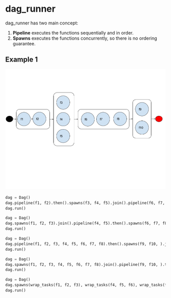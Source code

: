 # dag_runner

dag_runner has two main concept:
1. **Pipeline** executes the functions sequentially and in order.
2. **Spawns**   executes the functions concurrently, so there is no ordering guarantee.

## Example 1
![example1](images/dag_runner.png)  
```python
dag = Dag()
dag.pipeline(f1, f2).then().spawns(f3, f4, f5).join().pipeline(f6, f7, f8).then().spawns(f9, f10).join()
dag.run()
```

```python
dag = Dag()
dag.spawns(f1, f2, f3).join().pipeline(f4, f5).then().spawns(f6, f7, f8).join().pipeline(f9, f10).then()
dag.run()
```

```python
dag = Dag()
dag.pipeline(f1, f2, f3, f4, f5, f6, f7, f8).then().spawns(f9, f10, ).join()
dag.run()
```

```python
dag = Dag()
dag.spawns(f1, f2, f3, f4, f5, f6, f7, f8).join().pipeline(f9, f10, ).then()
dag.run()
```

```python
dag = Dag()
dag.spawns(wrap_tasks(f1, f2, f3), wrap_tasks(f4, f5, f6), wrap_tasks(f7, f8)).join().pipeline(f9, f10, ).then()
dag.run()
```